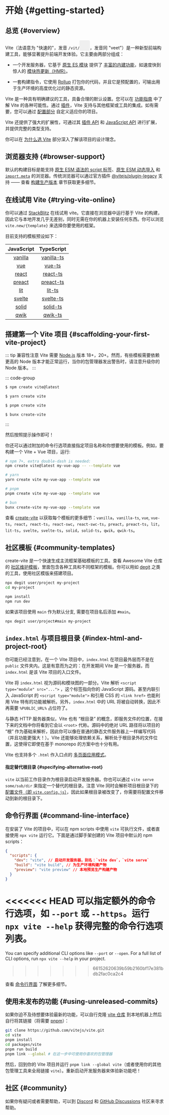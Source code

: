 # 开始 {#getting-started}

<audio id="vite-audio">
  <source src="/vite.mp3" type="audio/mpeg">
</audio>

## 总览 {#overview}

Vite（法语意为 "快速的"，发音 `/vit/`<button id="play-vite-audio" onclick="document.getElementById('vite-audio').play();" style="border: none; padding: 3px; border-radius: 4px; vertical-align: bottom;"><svg style="height:2em;width:2em"><use href="/voice.svg#voice" /></svg></button>，发音同 "veet"）是一种新型前端构建工具，能够显著提升前端开发体验。它主要由两部分组成：

- 一个开发服务器，它基于 [原生 ES 模块](https://developer.mozilla.org/en-US/docs/Web/JavaScript/Guide/Modules) 提供了 [丰富的内建功能](./features)，如速度快到惊人的 [模块热更新（HMR）](./features#hot-module-replacement)。

- 一套构建指令，它使用 [Rollup](https://rollupjs.org) 打包你的代码，并且它是预配置的，可输出用于生产环境的高度优化过的静态资源。

Vite 是一种具有明确建议的工具，具备合理的默认设置。您可以在 [功能指南](./features) 中了解 Vite 的各种可能性。通过 [插件](./using-plugins)，Vite 支持与其他框架或工具的集成。如有需要，您可以通过 [配置部分](../config/) 自定义适应你的项目。

Vite 还提供了强大的扩展性，可通过其 [插件 API](./api-plugin) 和 [JavaScript API](./api-javascript) 进行扩展，并提供完整的类型支持。

你可以在 [为什么选 Vite](./why) 部分深入了解该项目的设计理念。

## 浏览器支持 {#browser-support}

默认的构建目标是能支持 [原生 ESM 语法的 script 标签](https://caniuse.com/es6-module)、[原生 ESM 动态导入](https://caniuse.com/es6-module-dynamic-import) 和 [`import.meta`](https://caniuse.com/mdn-javascript_operators_import_meta) 的浏览器。传统浏览器可以通过官方插件 [@vitejs/plugin-legacy](https://github.com/vitejs/vite/tree/main/packages/plugin-legacy) 支持 —— 查看 [构建生产版本](./build) 章节获取更多细节。

## 在线试用 Vite {#trying-vite-online}

你可以通过 [StackBlitz](https://vite.new/) 在线试用 vite。它直接在浏览器中运行基于 Vite 的构建，因此它与本地开发几乎无差别，同时无需在你的机器上安装任何东西。你可以浏览 `vite.new/{template}` 来选择你要使用的框架。

目前支持的模板预设如下：

|             JavaScript              |                TypeScript                 |
| :---------------------------------: | :---------------------------------------: |
| [vanilla](https://vite.new/vanilla) | [vanilla-ts](https://vite.new/vanilla-ts) |
|     [vue](https://vite.new/vue)     |     [vue-ts](https://vite.new/vue-ts)     |
|   [react](https://vite.new/react)   |   [react-ts](https://vite.new/react-ts)   |
|  [preact](https://vite.new/preact)  |  [preact-ts](https://vite.new/preact-ts)  |
|     [lit](https://vite.new/lit)     |     [lit-ts](https://vite.new/lit-ts)     |
|  [svelte](https://vite.new/svelte)  |  [svelte-ts](https://vite.new/svelte-ts)  |
|   [solid](https://vite.new/solid)   |   [solid-ts](https://vite.new/solid-ts)   |
|    [qwik](https://vite.new/qwik)    |    [qwik-ts](https://vite.new/qwik-ts)    |

## 搭建第一个 Vite 项目 {#scaffolding-your-first-vite-project}

::: tip 兼容性注意
Vite 需要 [Node.js](https://nodejs.org/en/) 版本 18+，20+。然而，有些模板需要依赖更高的 Node 版本才能正常运行，当你的包管理器发出警告时，请注意升级你的 Node 版本。
:::

::: code-group

```bash [NPM]
$ npm create vite@latest
```

```bash [Yarn]
$ yarn create vite
```

```bash [PNPM]
$ pnpm create vite
```

```bash [Bun]
$ bunx create-vite
```

:::

然后按照提示操作即可！

你还可以通过附加的命令行选项直接指定项目名称和你想要使用的模板。例如，要构建一个 Vite + Vue 项目，运行:

```bash
# npm 7+, extra double-dash is needed:
npm create vite@latest my-vue-app -- --template vue

# yarn
yarn create vite my-vue-app --template vue

# pnpm
pnpm create vite my-vue-app --template vue

# bun
bunx create-vite my-vue-app --template vue
```

查看 [create-vite](https://github.com/vitejs/vite/tree/main/packages/create-vite) 以获取每个模板的更多细节：`vanilla`，`vanilla-ts`, `vue`, `vue-ts`，`react`，`react-ts`，`react-swc`，`react-swc-ts`，`preact`，`preact-ts`，`lit`，`lit-ts`，`svelte`，`svelte-ts`，`solid`，`solid-ts`，`qwik`，`qwik-ts`。

## 社区模板 {#community-templates}

create-vite 是一个快速生成主流框架基础模板的工具。查看 Awesome Vite 仓库的 [社区维护模板](https://github.com/vitejs/awesome-vite#templates)，里面包含各种工具和不同框架的模板。你可以用如 [degit](https://github.com/Rich-Harris/degit) 之类的工具，使用社区模版来搭建项目。

```bash
npx degit user/project my-project
cd my-project

npm install
npm run dev
```

如果该项目使用 `main` 作为默认分支, 需要在项目名后添加 `#main`。

```bash
npx degit user/project#main my-project
```

## `index.html` 与项目根目录 {#index-html-and-project-root}

你可能已经注意到，在一个 Vite 项目中，`index.html` 在项目最外层而不是在 `public` 文件夹内。这是有意而为之的：在开发期间 Vite 是一个服务器，而 `index.html` 是该 Vite 项目的入口文件。

Vite 将 `index.html` 视为源码和模块图的一部分。Vite 解析 `<script type="module" src="...">` ，这个标签指向你的 JavaScript 源码。甚至内联引入 JavaScript 的 `<script type="module">` 和引用 CSS 的 `<link href>` 也能利用 Vite 特有的功能被解析。另外，`index.html` 中的 URL 将被自动转换，因此不再需要 `%PUBLIC_URL%` 占位符了。

与静态 HTTP 服务器类似，Vite 也有 “根目录” 的概念，即服务文件的位置，在接下来的文档中你将看到它会以 `<root>` 代称。源码中的绝对 URL 路径将以项目的 “根” 作为基础来解析，因此你可以像在普通的静态文件服务器上一样编写代码（并且功能更强大！）。Vite 还能够处理依赖关系，解析处于根目录外的文件位置，这使得它即使在基于 monorepo 的方案中也十分有用。

Vite 也支持多个 `.html` 作入口点的 [多页面应用模式](./build#multi-page-app)。

#### 指定替代根目录 {#specifying-alternative-root}

`vite` 以当前工作目录作为根目录启动开发服务器。你也可以通过 `vite serve some/sub/dir` 来指定一个替代的根目录。注意 Vite 同时会解析项目根目录下的 [配置文件（即 `vite.config.js`）](/config/#configuring-vite)，因此如果根目录被改变了，你需要将配置文件移动到新的根目录下。

## 命令行界面 {#command-line-interface}

在安装了 Vite 的项目中，可以在 npm scripts 中使用 `vite` 可执行文件，或者直接使用 `npx vite` 运行它。下面是通过脚手架创建的 Vite 项目中默认的 npm scripts：

<!-- prettier-ignore -->
```json
{
  "scripts": {
    "dev": "vite", // 启动开发服务器，别名：`vite dev`，`vite serve`
    "build": "vite build", // 为生产环境构建产物
    "preview": "vite preview" // 本地预览生产构建产物
  }
}
```

<<<<<<< HEAD
可以指定额外的命令行选项，如 `--port` 或 `--https`。运行 `npx vite --help` 获得完整的命令行选项列表。
=======
You can specify additional CLI options like `--port` or `--open`. For a full list of CLI options, run `npx vite --help` in your project.
>>>>>>> 66152620639b59b2160bf17e381bdb2fac0ca2c4

查看 [命令行界面](./cli.md) 了解更多细节。

## 使用未发布的功能 {#using-unreleased-commits}

如果你迫不及待想要体验最新的功能，可以自行克隆 [vite 仓库](https://github.com/vitejs/vite) 到本地机器上然后自行将其链接（将需要 [pnpm](https://pnpm.io/)）：

```bash
git clone https://github.com/vitejs/vite.git
cd vite
pnpm install
cd packages/vite
pnpm run build
pnpm link --global # 在这一步中可使用你喜欢的包管理器
```

然后，回到你的 Vite 项目并运行 `pnpm link --global vite`（或者使用你的其他包管理工具来全局链接 `vite`）。重新启动开发服务器来体验新功能吧！

## 社区 {#community}

如果你有疑问或者需要帮助，可以到 [Discord](https://chat.vitejs.dev) 和 [GitHub Discussions](https://github.com/vitejs/vite/discussions) 社区来寻求帮助。
